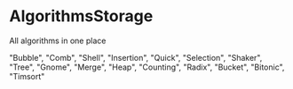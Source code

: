 # AlgorithmsStorage
All algorithms in one place

"Bubble", "Comb", "Shell", "Insertion", "Quick", "Selection",
            "Shaker", "Tree", "Gnome", "Merge", "Heap", "Counting", "Radix", "Bucket", "Bitonic", "Timsort"